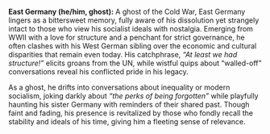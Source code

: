 **East Germany (he/him, ghost):** A ghost of the Cold War, East Germany lingers as a bittersweet memory, fully aware of his dissolution yet strangely intact to those who view his socialist ideals with nostalgia. Emerging from WWII with a love for structure and a penchant for strict governance, he often clashes with his West German sibling over the economic and cultural disparities that remain even today. His catchphrase, _“At least we had structure!”_ elicits groans from the UN, while wistful quips about “walled-off” conversations reveal his conflicted pride in his legacy.

As a ghost, he drifts into conversations about inequality or modern socialism, joking darkly about _“the perks of being forgotten”_ while playfully haunting his sister Germany with reminders of their shared past. Though faint and fading, his presence is revitalized by those who fondly recall the stability and ideals of his time, giving him a fleeting sense of relevance.